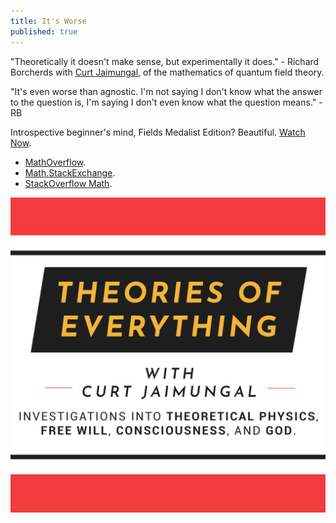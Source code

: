 ```yaml
---
title: It's Worse
published: true
---
```

"Theoretically it doesn't make sense, but experimentally it does." - Richard Borcherds with [Curt Jaimungal](https://curtjaimungal.podbean.com/), of the mathematics of quantum field theory.

"It's even worse than agnostic. I'm not saying I don't know what the answer to the question is, I'm saying I don't even know what the question means." - RB

Introspective beginner's mind, Fields Medalist Edition? Beautiful. [Watch Now](https://youtu.be/xu15ZbxxnUQ).

* [MathOverflow](https://mathoverflow.net/).
* [Math.StackExchange](https://math.stackexchange.com/).
* [StackOverflow Math](https://stackoverflow.com/questions/tagged/math).

[![](/images/curts.toe.jpg)](https://curtjaimungal.podbean.com/)

